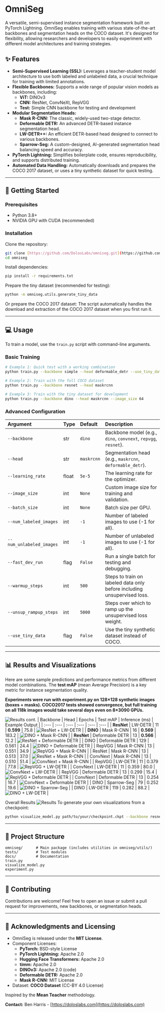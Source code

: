 # OmniSeg

A versatile, semi-supervised instance segmentation framework built on PyTorch Lightning. OmniSeg enables training with various state-of-the-art backbones and segmentation heads on the COCO dataset. It's designed for flexibility, allowing researchers and developers to easily experiment with different model architectures and training strategies.

## ✨ Features

-   **Semi-Supervised Learning (SSL):** Leverages a teacher-student model architecture to use both labeled and unlabeled data, a crucial technique for training with limited annotations.
-   **Flexible Backbones:** Supports a wide range of popular vision models as backbones, including:
    -   **ViT:** DINOv3
    -   **CNN:** ResNet, ConvNeXt, RepVGG
    -   **Test:** Simple CNN backbone for testing and development
-   **Modular Segmentation Heads:**
    -   **Mask R-CNN:** The classic, widely-used two-stage detector.
    -   **Deformable DETR:** An advanced DETR-based instance segmentation head.
    -   **LW-DETR++:** An efficient DETR-based head designed to connect to various backbones.
    -   **Sparrow-Seg:** A custom-designed, AI-generated segmentation head balancing speed and accuracy.
-   **PyTorch Lightning:** Simplifies boilerplate code, ensures reproducibility, and supports distributed training.
-   **Automated Data Handling:** Automatically downloads and prepares the COCO 2017 dataset, or uses a tiny synthetic dataset for quick testing.

---

## 🚀 Getting Started

### Prerequisites

-   Python 3.8+
-   NVIDIA GPU with CUDA (recommended)

### Installation

Clone the repository:

```bash
git clone [https://github.com/DolosLabs/omniseg.git](https://github.com/DolosLabs/omniseg.git)
cd omniseg
````

Install dependencies:

```bash
pip install -r requirements.txt
```

Prepare the tiny dataset (recommended for testing):

```bash
python -m omniseg.utils.generate_tiny_data
```

Or prepare the COCO 2017 dataset:
The script automatically handles the download and extraction of the COCO 2017 dataset when you first run it.

-----

## 💻 Usage

To train a model, use the `train.py` script with command-line arguments.

### Basic Training

```bash
# Example 1: Quick test with a working combination
python train.py --backbone simple --head deformable_detr --use_tiny_data --fast_dev_run

# Example 2: Train with the full COCO dataset
python train.py --backbone resnet --head maskrcnn

# Example 3: Train with the tiny dataset for development
python train.py --backbone dino --head maskrcnn --image_size 64
```

### Advanced Configuration

| Argument | Type | Default | Description |
| :--- | :--- | :--- | :--- |
| `--backbone` | str | `dino` | Backbone model (e.g., `dino`, `convnext`, `repvgg`, `resnet`). |
| `--head` | str | `maskrcnn` | Segmentation head (e.g., `maskrcnn`, `deformable_detr`). |
| `--learning_rate` | float | `5e-5` | The learning rate for the optimizer. |
| `--image_size` | int | `None` | Custom image size for training and validation. |
| `--batch_size` | int | `None` | Batch size per GPU. |
| `--num_labeled_images` | int | `-1` | Number of labeled images to use (-1 for all). |
| `--num_unlabeled_images`| int | `-1` | Number of unlabeled images to use (-1 for all). |
| `--fast_dev_run` | flag | `False` | Run a single batch for testing and debugging. |
| `--warmup_steps` | int | `500` | Steps to train on labeled data only before including unsupervised loss. |
| `--unsup_rampup_steps` | int | `5000` | Steps over which to ramp up the unsupervised loss weight. |
| `--use_tiny_data` | flag | `False` | Use the tiny synthetic dataset instead of COCO. |

-----

## 📊 Results and Visualizations

Here are some sample predictions and performance metrics from different model combinations. The **test mAP** (mean Average Precision) is a key metric for instance segmentation quality.

**Experiments were run with experiment.py on 128×128 synthetic images (boxes + masks). COCO2017 tests showed convergence, but full training on all 118k images would take several days even on 8×3090 GPUs.**

 ![Results cont.](docs/images/final_mAP_barchart.png)
| Backbone | Head | Epochs | Test mAP | Inference (ms) | Example Output |
| :--- | :--- | :--- | :--- | :--- | :--- |
| **ResNet** | LW-DETR | 11 | **0.599** | 75.8 | ![ResNet + LW-DETR](docs/images/resnet_lw_detr_best-model-epoch=11-val_mAP=0.6159_75.8ms_map_0.599.png) |
| **DINO** | Mask R-CNN | 16 | **0.569** | 183.2 | ![DINO + Mask R-CNN](docs/images/dino_maskrcnn_best-model-epoch=16-val_mAP=0.5715_183.2ms_map_0.569.png) |
| **ResNet** | Deformable DETR | 13 | **0.566** | 12.2 | ![ResNet + Deformable DETR](docs/images/resnet_deformable_detr_best-model-epoch=13-val_mAP=0.5834_12.2ms_map_0.566.png) |
| DINO | Deformable DETR | 129 | 0.561 | 24.4 | ![DINO + Deformable DETR](docs/images/dino_deformable_detr_best-model-epoch=19-val_mAP=0.5647_24.4ms_map_0.561.png) |
| RepVGG | Mask R-CNN | 13 | 0.551 | 34.9 | ![RepVGG + Mask R-CNN](docs/images/repvgg_maskrcnn_best-model-epoch=13-val_mAP=0.5519_34.9ms_map_0.551.png) |
| ResNet | Mask R-CNN | 13 | 0.513 | 37.0 | ![ResNet + Mask R-CNN](docs/images/resnet_maskrcnn_best-model-epoch=12-val_mAP=0.5348_37.0ms_map_0.513.png) |
| ConvNext | Mask R-CNN | 13 | 0.510 | 51.4 | ![ConvNext + Mask R-CNN](docs/images/convnext_maskrcnn_best-model-epoch=07-val_mAP=0.5120_51.4ms_map_0.510.png) |
| RepVGG | LW-DETR | 11 | 0.379 | 77.8 | ![RepVGG + LW-DETR](docs/images/repvgg_lw_detr_best-model-epoch=08-val_mAP=0.4055_77.8ms_map_0.379.png) |
| ConvNext | LW-DETR | 11 | 0.359 | 80.0 | ![ConvNext + LW-DETR](docs/images/convnext_lw_detr_best-model-epoch=14-val_mAP=0.4441_80.0ms_map_0.359.png) |
| RepVGG | Deformable DETR | 13 | 0.299 | 15.4 | ![RepVGG + Deformable DETR](docs/images/repvgg_deformable_detr_best-model-epoch=11-val_mAP=0.3355_15.4ms_map_0.299.png) |
| ConvNext | Deformable DETR | 13 | 0.254 | 16.7 | ![ConvNext + Deformable DETR](docs/images/convnext_deformable_detr_best-model-epoch=35-val_mAP=0.3022_16.7ms_map_0.254.png) |
| DINO | Sparrow-Seg | 79 | 0.252 | 19.6 | ![DINO + Sparrow-Seg](docs/images/dino_sparrow_seg_best-model-epoch=29-val_mAP=0.2745_19.6ms_map_0.252.png) |
| DINO | LW-DETR | 119 | 0.282 | 88.2 | ![DINO + LW-DETR](docs/images/dino_lw_detr_best-model-epoch=129-val_mAP=0.2886_88.2ms_map_0.282.png) |

Overall Results
 ![Results](docs/images/dual_performance_heatmaps.png)
To generate your own visualizations from a checkpoint:

```bash
python visualize_model.py path/to/your/checkpoint.ckpt --backbone resnet
```

-----

## 🔧 Project Structure

```
omniseg/      # Main package (includes utilities in omniseg/utils/)
tests/        # Test modules
docs/         # Documentation
train.py
visualize_model.py
experiment.py
```

-----

## 🤝 Contributing

Contributions are welcome\! Feel free to open an issue or submit a pull request for improvements, new backbones, or segmentation heads.

-----

## 📝 Acknowledgments and Licensing

  - OmniSeg is released under the **MIT License**.
  - Component Licenses:
      - **PyTorch:** BSD-style License
      - **PyTorch Lightning:** Apache 2.0
      - **Hugging Face Transformers:** Apache 2.0
      - **timm:** Apache 2.0
      - **DINOv3:** Apache 2.0 (code)
      - **Deformable DETR:** Apache 2.0
      - **Mask R-CNN:** MIT License
  - Dataset: **COCO Dataset** (CC-BY 4.0 License)

Inspired by the **Mean Teacher** methodology.

**Contact:** Ben Harris - [https://doloslabs.com](https://doloslabs.com)
